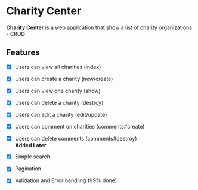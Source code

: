 # Charity Center 

**Charity Center** is a web application that show a list of charity organizations - CRUD


## Features
* [X] Users can view all charities (index)
* [X] Users can create a charity (new/create)
* [X] Users can view one charity (show)
* [X] Users can delete a charity (destroy)
* [X] Users can edit a charity (edit/update)
* [X] Users can comment on charities (comments#create)
* [X] Users can delete comments (comments#destroy)\
**Added Later**
* [X] Simple search
* [X] Pagination
* [X] Validation and Error handling (99% done)

